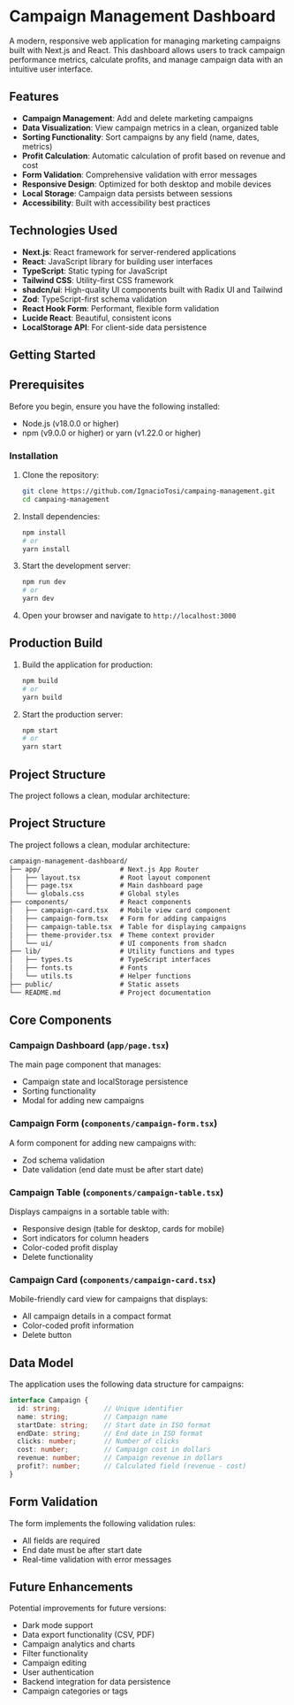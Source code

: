# Campaign Management Dashboard

A modern, responsive web application for managing marketing campaigns built with Next.js and React. This dashboard allows users to track campaign performance metrics, calculate profits, and manage campaign data with an intuitive user interface.

## Features

- **Campaign Management**: Add and delete marketing campaigns
- **Data Visualization**: View campaign metrics in a clean, organized table
- **Sorting Functionality**: Sort campaigns by any field (name, dates, metrics)
- **Profit Calculation**: Automatic calculation of profit based on revenue and cost
- **Form Validation**: Comprehensive validation with error messages
- **Responsive Design**: Optimized for both desktop and mobile devices
- **Local Storage**: Campaign data persists between sessions
- **Accessibility**: Built with accessibility best practices

## Technologies Used

- **Next.js**: React framework for server-rendered applications
- **React**: JavaScript library for building user interfaces
- **TypeScript**: Static typing for JavaScript
- **Tailwind CSS**: Utility-first CSS framework
- **shadcn/ui**: High-quality UI components built with Radix UI and Tailwind
- **Zod**: TypeScript-first schema validation
- **React Hook Form**: Performant, flexible form validation
- **Lucide React**: Beautiful, consistent icons
- **LocalStorage API**: For client-side data persistence

## Getting Started

## Prerequisites

Before you begin, ensure you have the following installed:
- Node.js (v18.0.0 or higher)
- npm (v9.0.0 or higher) or yarn (v1.22.0 or higher)

### Installation

1. Clone the repository:
   ```bash
   git clone https://github.com/IgnacioTosi/campaing-management.git
   cd campaing-management
   ```

2. Install dependencies:
   ```bash
   npm install
   # or
   yarn install
   ```

3. Start the development server:
   ```bash
   npm run dev
   # or
   yarn dev
   ```

4. Open your browser and navigate to `http://localhost:3000`

## Production Build

1. Build the application for production:
   ```bash
   npm build
   # or
   yarn build
   ```

2. Start the production server:
   ```bash
   npm start
   # or
   yarn start
   ```

## Project Structure

The project follows a clean, modular architecture:


## Project Structure

The project follows a clean, modular architecture:

```markdown
campaign-management-dashboard/
├── app/                    # Next.js App Router
│   ├── layout.tsx          # Root layout component
│   ├── page.tsx            # Main dashboard page
│   └── globals.css         # Global styles
├── components/             # React components
│   ├── campaign-card.tsx   # Mobile view card component
│   ├── campaign-form.tsx   # Form for adding campaigns
│   ├── campaign-table.tsx  # Table for displaying campaigns
│   ├── theme-provider.tsx  # Theme context provider
│   └── ui/                 # UI components from shadcn
├── lib/                    # Utility functions and types
│   ├── types.ts            # TypeScript interfaces
│   ├── fonts.ts            # Fonts
│   └── utils.ts            # Helper functions
├── public/                 # Static assets
└── README.md               # Project documentation
```

## Core Components

### Campaign Dashboard (`app/page.tsx`)

The main page component that manages:

- Campaign state and localStorage persistence
- Sorting functionality
- Modal for adding new campaigns

### Campaign Form (`components/campaign-form.tsx`)

A form component for adding new campaigns with:

- Zod schema validation
- Date validation (end date must be after start date)

### Campaign Table (`components/campaign-table.tsx`)

Displays campaigns in a sortable table with:

- Responsive design (table for desktop, cards for mobile)
- Sort indicators for column headers
- Color-coded profit display
- Delete functionality

### Campaign Card (`components/campaign-card.tsx`)

Mobile-friendly card view for campaigns that displays:

- All campaign details in a compact format
- Color-coded profit information
- Delete button

## Data Model

The application uses the following data structure for campaigns:

```typescript
interface Campaign {
  id: string;           // Unique identifier
  name: string;         // Campaign name
  startDate: string;    // Start date in ISO format
  endDate: string;      // End date in ISO format
  clicks: number;       // Number of clicks
  cost: number;         // Campaign cost in dollars
  revenue: number;      // Campaign revenue in dollars
  profit?: number;      // Calculated field (revenue - cost)
}
```

## Form Validation

The form implements the following validation rules:

- All fields are required
- End date must be after start date
- Real-time validation with error messages

## Future Enhancements

Potential improvements for future versions:

- Dark mode support
- Data export functionality (CSV, PDF)
- Campaign analytics and charts
- Filter functionality
- Campaign editing
- User authentication
- Backend integration for data persistence
- Campaign categories or tags
